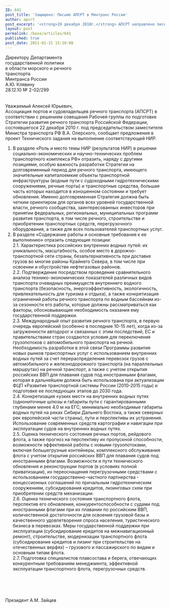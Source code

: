 ```yaml
---
ID: 641
post_title: 'Защищено: Письмо АПСРТ в Минтранс России'
author: apsrt
post_excerpt: '<strong>28 декабря 2010г.</strong> АПСРТ направлено письмо в Минтранс России за № 2-02/299, в котором представлены предложения в проект Технического задания на выполнение НИР по подготовке Стратегии развития речного транспорта РФ.'
layout: post
permalink: /base/articles/641
published: true
post_date: 2011-01-31 15:18:00
---
```

Директору Департамента<br />
                                                                                                        государственной политики<br />
                                                                                                        в области морского и речного<br />
                                                                                                        транспорта<br />
                                                                                                        Минтранса России<br />
                                                                                                        А.Ю. Клявину<br />
           28.12.10                   № 2-02/299 <br />
<br />
<br />
                                                     Уважаемый Алексей Юрьевич,<br />
            Ассоциация портов и судовладельцев речного транспорта (АПСРТ) в соответствии с решением совещания Рабочей группы по подготовке Стратегии развития речного транспорта Российской Федерации, состоявшегося 22 декабря 2010 г. под председательством заместителя Министра транспорта РФ В.А. Олерского,  сообщает предложения в проект Технического задания  на выполнение соответствующей НИР. <br />
1. В разделе «Роль и место темы НИР (результатов НИР) в решении социально-экономических и научно-технических проблем транспортного комплекса РФ» отразить, наряду с другими позициями, особую важность разработки Стратегии на долговременный период для речного транспорта, имеющего значительные капиталоемкие объекты транспортной инфраструктуры (водные пути с судоходными гидротехническими сооружениями, речные порты) и транспортные средства, большая часть которых находится в изношенном состоянии и требует обновления. Именно долговременная Стратегия должна быть четким ориентиром для органов всех уровней государственной власти, речного сообщества, заинтересованных инвесторов при принятии федеральных, региональных, муниципальных программ развития транспорта, в том числе речного, строительстве и приобретении транспортных средств, перегрузочного оборудования,  а также для всех пользователей транспортных услуг.    <br />
2. В разделе «Содержание работы и основные требования к ее выполнению» отразить следующие позиции:<br />
2.1. Характеристика российских внутренних  водных путей: их уникальность, масштабность, особое место в дорожно-транспортной  сети страны, безальтернативность при доставке грузов во многие  районы Крайнего Севера, в том числе при освоении и обустройстве нефтегазовых районов. <br />
2.2. Подтверждение посредством проведения сравнительного анализа технико-экономических показателей различных видов транспорта очевидных преимуществ внутреннего водного транспорта (безопасность, энергоэффективность, экологичность, привлекательность для туризма и отдыха),  а также конкретизация ограничений работы речного транспорта по водным бассейнам из-за сезонности его работы, которые должны рассматриваться как факторы, обосновывающие необходимость оказания ему государственной поддержки.<br />
2.3. Международный опыт развития речного транспорта, в первую очередь европейский (особенно в последние 10-15 лет), когда из-за загруженности автодорог и связанных с этим последствий, ЕС и  правительствами стран создаются условия для переключения грузопотоков  с автомобильного транспорта на речной. <br />
Необходимость разработки в этой связи  Программы развития новых рынков транспортных услуг с использованием внутренних водных путей за счет перераспределения перевозок грузов с автомобильного и железнодорожного транспорта (на параллельных  маршрутах) на речной транспорт, а также с учетом открытия российских ВВП для плавания судов под иностранными флагами, которая в дальнейшем должна быть использована при актуализации ФЦП «Развитие транспортной системы России (2010-2015 годы) и подготовке ее последующих этапов до 2030 года. <br />
2.4. Конкретизация  «узких мест» на внутренних водных путях (однониточные шлюзы и габариты пути с гарантированными глубинами менее 4.0 м на ЕГС; минимально необходимые габариты водных путей на реках Сибири  Дальнего Востока, а также северных рек европейской части страны), пути и перспективы их устранения. <br />
Использование современных средств картографии и навигации при эксплуатации судов на внутренних водных путях.<br />
2.5. Оценка технического состояния речных портов, рейдового флота, а также прогноз на перспективу   их пропускной способности, возможности эффективной работы с новыми грузопотоками, включая большегрузные контейнеры, комплексного обслуживания флота с учетом открытия российских ВВП для плавания судов под иностранными флагами. Возможности и пути технического обновления и реконструкции портов (в условиях полной приватизации), их переоснащения перегрузочными средствами с использованием государственно-частного партнерства - концессионных соглашений по причальным гидротехническим сооружениям, субсидирования кредитов, лизинговых схем при приобретении средств механизации.<br />
2.6. Оценка технического состояния транспортного флота, перспектив его обновления, конкурентоспособности с судами под иностранными флагами при их плавании по российским ВВП, количественной достаточности для освоения грузовой базы и качественного удовлетворения спроса населения, туристического бизнеса в перевозках.   Меры государственной поддержки при эксплуатации (субсидирование кредитов на межнавигационный ремонт), строительстве, модернизации транспортного флота (субсидирование кредитов и лизинг при строительстве на отечественных верфях) – грузового и пассажирского по видам и основным типам флота.<br />
2.7. Подготовка специалистов плавсостава и берега, отвечающих конкурентным требованиям менеджмента, эффективной эксплуатации транспортного флота, перегрузочных средств. <br />
<br />
<br />
<br />
<br />
                    Президент                                                 А.М. Зайцев